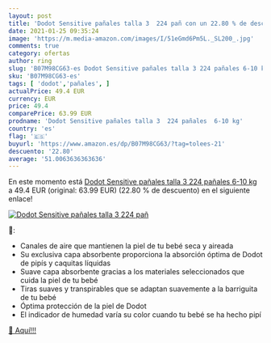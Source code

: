 ```yaml
---
layout: post
title: 'Dodot Sensitive pañales talla 3  224 pañ con un 22.80 % de descuento'
date: 2021-01-25 09:35:24
image: 'https://m.media-amazon.com/images/I/51eGmd6Pm5L._SL200_.jpg'
comments: true
category: ofertas
author: ring
slug: 'B07M98CG63-es Dodot Sensitive pañales talla 3 224 pañales 6-10 kg'
sku: 'B07M98CG63-es'
tags: [ 'dodot','pañales', ]
actualPrice: 49.4 EUR
currency: EUR
price: 49.4
comparePrice: 63.99 EUR
prodname: 'Dodot Sensitive pañales talla 3  224 pañales  6-10 kg'
country: 'es'
flag: '🇪🇸'
buyurl: 'https://www.amazon.es/dp/B07M98CG63/?tag=tolees-21'
descuento: '22.80'
average: '51.0063636363636'
---
```


En este momento está [Dodot Sensitive pañales talla 3  224 pañales  6-10 kg](https://www.amazon.es/dp/B07M98CG63/?tag=tolees-21) a 49.4 EUR (original: 63.99 EUR) (22.80 %  de descuento) en el siguiente enlace!

[![Dodot Sensitive pañales talla 3  224 pañ](https://m.media-amazon.com/images/I/51eGmd6Pm5L._SL200_.jpg)](https://www.amazon.es/dp/B07M98CG63/?tag=tolees-21)

🔎:

- Canales de aire que mantienen la piel de tu bebé seca y aireada
- Su exclusiva capa absorbente proporciona la absorción óptima de Dodot de pipís y caquitas líquidas
- Suave capa absorbente gracias a los materiales seleccionados que cuida la piel de tu bebé
- Tiras suaves y transpirables que se adaptan suavemente a la barriguita de tu bebé
- Óptima protección de la piel de Dodot
- El indicador de humedad varía su color cuando tu bebé se ha hecho pipí

[🛒 Aquí!!!](https://www.amazon.es/dp/B07M98CG63/?tag=tolees-21)
